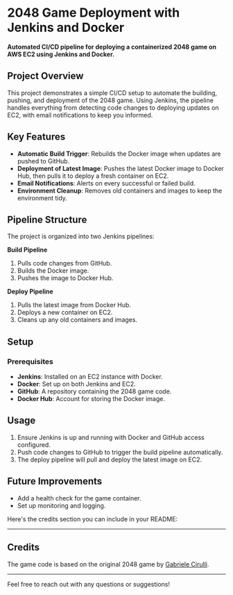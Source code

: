 # 2048 Game Deployment with Jenkins and Docker

**Automated CI/CD pipeline for deploying a containerized 2048 game on AWS EC2 using Jenkins and Docker.**

## Project Overview
This project demonstrates a simple CI/CD setup to automate the building, pushing, and deployment of the 2048 game. Using Jenkins, the pipeline handles everything from detecting code changes to deploying updates on EC2, with email notifications to keep you informed.

## Key Features
- **Automatic Build Trigger**: Rebuilds the Docker image when updates are pushed to GitHub.
- **Deployment of Latest Image**: Pushes the latest Docker image to Docker Hub, then pulls it to deploy a fresh container on EC2.
- **Email Notifications**: Alerts on every successful or failed build.
- **Environment Cleanup**: Removes old containers and images to keep the environment tidy.

## Pipeline Structure
The project is organized into two Jenkins pipelines:

**Build Pipeline**  
1. Pulls code changes from GitHub.
2. Builds the Docker image.
3. Pushes the image to Docker Hub.

**Deploy Pipeline**  
1. Pulls the latest image from Docker Hub.
2. Deploys a new container on EC2.
3. Cleans up any old containers and images.

## Setup
### Prerequisites
- **Jenkins**: Installed on an EC2 instance with Docker.
- **Docker**: Set up on both Jenkins and EC2.
- **GitHub**: A repository containing the 2048 game code.
- **Docker Hub**: Account for storing the Docker image.

## Usage
1. Ensure Jenkins is up and running with Docker and GitHub access configured.
2. Push code changes to GitHub to trigger the build pipeline automatically.
3. The deploy pipeline will pull and deploy the latest image on EC2.

## Future Improvements
- Add a health check for the game container.
- Set up monitoring and logging.

Here's the credits section you can include in your README:

---

## Credits
The game code is based on the original 2048 game by [Gabriele Cirulli](https://github.com/gabrielecirulli/2048).

--- 

Feel free to reach out with any questions or suggestions!


